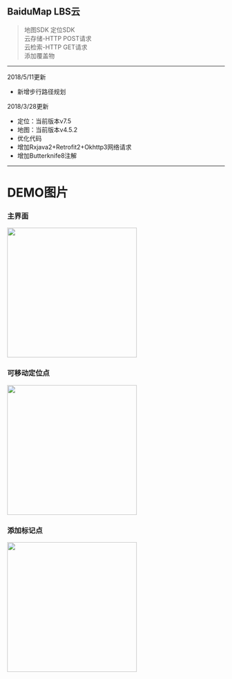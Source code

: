 BaiduMap LBS云
------
>地图SDK
定位SDK  
云存储-HTTP POST请求  
云检索-HTTP GET请求  
添加覆盖物

------

2018/5/11更新
- 新增步行路径规划

2018/3/28更新
- 定位：当前版本v7.5
- 地图：当前版本v4.5.2
- 优化代码
- 增加Rxjava2+Retrofit2+Okhttp3网络请求
- 增加Butterknife8注解

------

# DEMO图片  
### 主界面

<img src="https://github.com/wangtaoT/BaiduMap/blob/master/DEMO-image/0x001.png" width="300" />

### 可移动定位点

<img src="https://github.com/wangtaoT/BaiduMap/blob/master/DEMO-image/0x002.png" width="300" />

### 添加标记点

<img src="https://github.com/wangtaoT/BaiduMap/blob/master/DEMO-image/0x003.png" width="300" />

